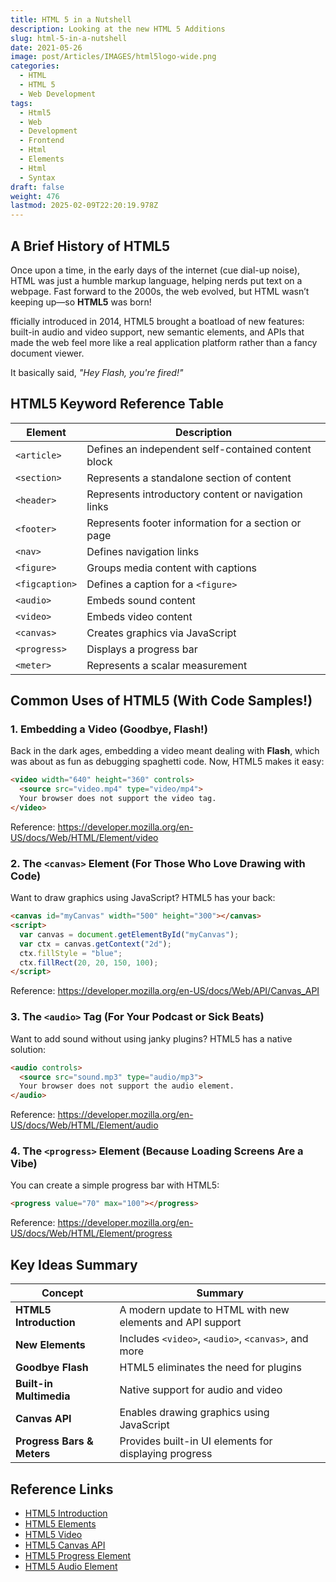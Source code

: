 ```yaml
---
title: HTML 5 in a Nutshell
description: Looking at the new HTML 5 Additions
slug: html-5-in-a-nutshell
date: 2021-05-26
image: post/Articles/IMAGES/html5logo-wide.png
categories:
  - HTML
  - HTML 5
  - Web Development
tags:
  - Html5
  - Web
  - Development
  - Frontend
  - Html
  - Elements
  - Html
  - Syntax
draft: false
weight: 476
lastmod: 2025-02-09T22:20:19.978Z
---
```

## A Brief History of HTML5

Once upon a time, in the early days of the internet (cue dial-up noise), HTML was just a humble markup language, helping nerds put text on a webpage. Fast forward to the 2000s, the web evolved, but HTML wasn’t keeping up—so **HTML5** was born!

fficially introduced in 2014, HTML5 brought a boatload of new features: built-in audio and video support, new semantic elements, and APIs that made the web feel more like a real application platform rather than a fancy document viewer.

It basically said, *"Hey Flash, you're fired!"*

## HTML5 Keyword Reference Table

| Element        | Description                                         |
| -------------- | --------------------------------------------------- |
| `<article>`    | Defines an independent self-contained content block |
| `<section>`    | Represents a standalone section of content          |
| `<header>`     | Represents introductory content or navigation links |
| `<footer>`     | Represents footer information for a section or page |
| `<nav>`        | Defines navigation links                            |
| `<figure>`     | Groups media content with captions                  |
| `<figcaption>` | Defines a caption for a `<figure>`                  |
| `<audio>`      | Embeds sound content                                |
| `<video>`      | Embeds video content                                |
| `<canvas>`     | Creates graphics via JavaScript                     |
| `<progress>`   | Displays a progress bar                             |
| `<meter>`      | Represents a scalar measurement                     |

## Common Uses of HTML5 (With Code Samples!)

### 1. Embedding a Video (Goodbye, Flash!)

Back in the dark ages, embedding a video meant dealing with **Flash**, which was about as fun as debugging spaghetti code. Now, HTML5 makes it easy:

```html
<video width="640" height="360" controls>
  <source src="video.mp4" type="video/mp4">
  Your browser does not support the video tag.
</video>
```

Reference: <https://developer.mozilla.org/en-US/docs/Web/HTML/Element/video>

### 2. The `<canvas>` Element (For Those Who Love Drawing with Code)

Want to draw graphics using JavaScript? HTML5 has your back:

```html
<canvas id="myCanvas" width="500" height="300"></canvas>
<script>
  var canvas = document.getElementById("myCanvas");
  var ctx = canvas.getContext("2d");
  ctx.fillStyle = "blue";
  ctx.fillRect(20, 20, 150, 100);
</script>
```

Reference: <https://developer.mozilla.org/en-US/docs/Web/API/Canvas_API>

### 3. The `<audio>` Tag (For Your Podcast or Sick Beats)

Want to add sound without using janky plugins? HTML5 has a native solution:

```html
<audio controls>
  <source src="sound.mp3" type="audio/mp3">
  Your browser does not support the audio element.
</audio>
```

Reference: <https://developer.mozilla.org/en-US/docs/Web/HTML/Element/audio>

### 4. The `<progress>` Element (Because Loading Screens Are a Vibe)

You can create a simple progress bar with HTML5:

```html
<progress value="70" max="100"></progress>
```

Reference: <https://developer.mozilla.org/en-US/docs/Web/HTML/Element/progress>

## Key Ideas Summary

| Concept                    | Summary                                                   |
| -------------------------- | --------------------------------------------------------- |
| **HTML5 Introduction**     | A modern update to HTML with new elements and API support |
| **New Elements**           | Includes `<video>`, `<audio>`, `<canvas>`, and more       |
| **Goodbye Flash**          | HTML5 eliminates the need for plugins                     |
| **Built-in Multimedia**    | Native support for audio and video                        |
| **Canvas API**             | Enables drawing graphics using JavaScript                 |
| **Progress Bars & Meters** | Provides built-in UI elements for displaying progress     |

## Reference Links

* [HTML5 Introduction](https://developer.mozilla.org/en-US/docs/Web/Guide/HTML/HTML5)
* [HTML5 Elements](https://developer.mozilla.org/en-US/docs/Web/HTML/Element)
* [HTML5 Video](https://developer.mozilla.org/en-US/docs/Web/HTML/Element/video)
* [HTML5 Canvas API](https://developer.mozilla.org/en-US/docs/Web/API/Canvas_API)
* [HTML5 Progress Element](https://developer.mozilla.org/en-US/docs/Web/HTML/Element/progress)
* [HTML5 Audio Element](https://developer.mozilla.org/en-US/docs/Web/HTML/Element/audio)
